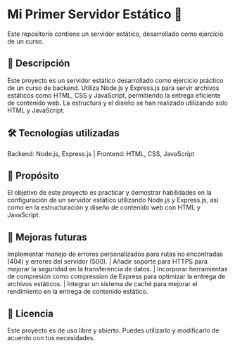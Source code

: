 # Mi Primer Servidor Estático 🔅
Este repositorio contiene un servidor estático, desarrollado como ejercicio de un curso.

## 📌 Descripción
Este proyecto es un servidor estático desarrollado como ejercicio práctico de un curso de backend. Utiliza Node.js y Express.js para servir archivos estáticos como HTML, CSS y JavaScript, permitiendo la entrega eficiente de contenido web. La estructura y el diseño se han realizado utilizando solo HTML y JavaScript.

## 🛠 Tecnologías utilizadas
Backend: Node.js, Express.js | Frontend: HTML, CSS, JavaScript

## 🎯 Propósito
El objetivo de este proyecto es practicar y demostrar habilidades en la configuración de un servidor estático utilizando Node.js y Express.js, así como en la estructuración y diseño de contenido web con HTML y JavaScript.

## 🔧 Mejoras futuras
Implementar manejo de errores personalizados para rutas no encontradas (404) y errores del servidor (500). | Añadir soporte para HTTPS para mejorar la seguridad en la transferencia de datos. | Incorporar herramientas de compresión como compression de Express para optimizar la entrega de archivos estáticos. | Integrar un sistema de caché para mejorar el rendimiento en la entrega de contenido estático.

## 📜 Licencia
Este proyecto es de uso libre y abierto. Puedes utilizarlo y modificarlo de acuerdo con tus necesidades.
